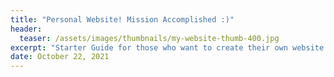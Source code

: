 ```yaml
---
title: "Personal Website! Mission Accomplished :)"
header:
  teaser: /assets/images/thumbnails/my-website-thumb-400.jpg
excerpt: "Starter Guide for those who want to create their own website for free"
date: October 22, 2021
---
```

